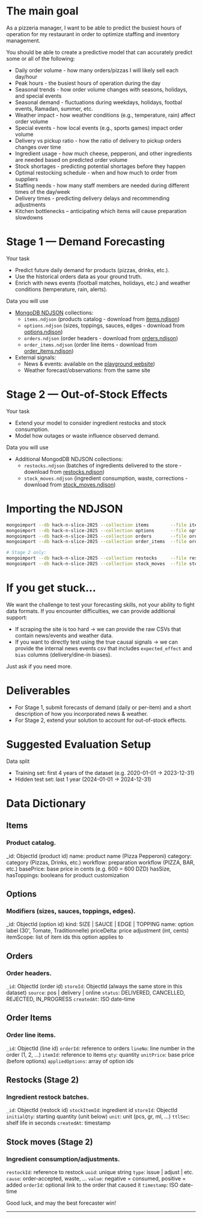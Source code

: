 # The main goal

As a pizzeria manager, I want to be able to predict the busiest hours of operation for my restaurant
in order to optimize staffing and inventory management.

You should be able to create a predictive model that can accurately predict some or all of the following:

- Daily order volume - how many orders/pizzas I will likely sell each day/hour
- Peak hours - the busiest hours of operation during the day
- Seasonal trends - how order volume changes with seasons, holidays, and special events
- Seasonal demand - fluctuations during weekdays, holidays, footbal events, Ramadan, summer, etc.
- Weather impact - how weather conditions (e.g., temperature, rain) affect order volume
- Special events - how local events (e.g., sports games) impact order volume
- Delivery vs pickup ratio - how the ratio of delivery to pickup orders changes over time
- Ingredient usage - how much cheese, pepperoni, and other ingredients are needed based on predicted order volume
- Stock shortages - predicting potential shortages before they happen
- Optimal restocking schedule - when and how much to order from suppliers
- Staffing needs - how many staff members are needed during different times of the day/week
- Delivery times - predicting delivery delays and recommending adjustments
- Kitchen bottlenecks – anticipating which items will cause preparation slowdowns

# Stage 1 — Demand Forecasting

Your task

- Predict future daily demand for products (pizzas, drinks, etc.).
- Use the historical orders data as your ground truth.
- Enrich with news events (football matches, holidays, etc.) and weather conditions (temperature, rain, alerts).

Data you will use

- [MongoDB NDJSON] collections:
    - `items.ndjson` (products catalog - download from [items.ndjson])
    - `options.ndjson` (sizes, toppings, sauces, edges - download from [options.ndjson])
    - `orders.ndjson` (order headers - download from [orders.ndjson])
    - `order_items.ndjson` (order line items - download from [order_items.ndjson])
- External signals:
    - News & events: available on the [playground website])
    - Weather forecast/observations: from the same site

# Stage 2 — Out-of-Stock Effects

Your task

- Extend your model to consider ingredient restocks and stock consumption.
- Model how outages or waste influence observed demand.

Data you will use

- Additional MongodDB NDJSON collections:
    - `restocks.ndjson` (batches of ingredients delivered to the store - download from [restocks.ndjson])
    - `stock_moves.ndjson` (ingredient consumption, waste, corrections - download from [stock_moves.ndjson])

# Importing the NDJSON

```bash
mongoimport --db hack-n-slice-2025 --collection items        --file items.ndjson
mongoimport --db hack-n-slice-2025 --collection options      --file options.ndjson
mongoimport --db hack-n-slice-2025 --collection orders       --file orders.ndjson
mongoimport --db hack-n-slice-2025 --collection order_items  --file order_items.ndjson

# Stage 2 only:
mongoimport --db hack-n-slice-2025 --collection restocks     --file restocks.ndjson
mongoimport --db hack-n-slice-2025 --collection stock_moves  --file stock_moves.ndjson
```

# If you get stuck…

We want the challenge to test your forecasting skills, not your ability to fight data formats. If you
encounter difficulties, we can provide additional support:

- If scraping the site is too hard → we can provide the raw CSVs that contain news/events and weather data.
- If you want to directly test using the true causal signals → we can provide the internal news events csv that
  includes `expected_effect` and `bias` columns (delivery/dine-in biases).

Just ask if you need more.

# Deliverables

- For Stage 1, submit forecasts of demand (daily or per-item) and a short description of how
  you incorporated news & weather.
- For Stage 2, extend your solution to account for out-of-stock effects.

# Suggested Evaluation Setup

Data split

- Training set: first 4 years of the dataset (e.g. 2020-01-01 → 2023-12-31)
- Hidden test set: last 1 year (2024-01-01 → 2024-12-31)

# Data Dictionary

## Items
### Product catalog.

_id: ObjectId (product id)
name: product name (Pizza Pepperoni)
category: category (Pizzas, Drinks, etc.)
workflow: preparation workflow (PIZZA, BAR, etc.)
basePrice: base price in cents (e.g. 600 = 600 DZD)
hasSize, hasToppings: booleans for product customization

## Options
### Modifiers (sizes, sauces, toppings, edges).

_id: ObjectId (option id)
kind: SIZE | SAUCE | EDGE | TOPPING
name: option label (30', Tomate, Traditionnelle)
priceDelta: price adjustment (int, cents)
itemScope: list of item ids this option applies to

## Orders
### Order headers.

`_id`: ObjectId (order id)
`storeId`: ObjectId (always the same store in this dataset)
`source`: pos | delivery | online
`status`: DELIVERED, CANCELLED, REJECTED, IN_PROGRESS
`createdAt`: ISO date-time

## Order Items
### Order line items.

`_id`: ObjectId (line id)
`orderId`: reference to orders
`lineNo`: line number in the order (1, 2, …)
`itemId`: reference to items
`qty`: quantity
`unitPrice`: base price (before options)
`appliedOptions`: array of option ids

## Restocks (Stage 2)
### Ingredient restock batches.

`_id`: ObjectId (restock id)
`stockItemId`: ingredient id
`storeId`: ObjectId
`initialQty`: starting quantity (unit below)
`unit`: unit (pcs, gr, ml, …)
`ttlSec`: shelf life in seconds
`createdAt`: timestamp

## Stock moves (Stage 2)
### Ingredient consumption/adjustments.

`restockId`: reference to restock
`uuid`: unique string
`type`: issue | adjust | etc.
`cause`: order-accepted, waste, …
`value`: negative = consumed, positive = added
`orderId`: optional link to the order that caused it
`timestamp`: ISO date-time

Good luck, and may the best forecaster win!

---

[MongoDB NDJSON]: https://www.mongodb.com/docs/database-tools/mongoimport/#mongodb-binary-bin.mongoimport
[playground website]: https://news-and-weather.2025.hns.playground.nekso.pizza
[items.ndjson]: https://zot5wjpfseoymwgv.public.blob.vercel-storage.com/datasets/dynamic-demand-forecasting/items.ndjson-CbtgqfG0lUliYbnwmJCmC8pzpGkzfX.gz
[options.ndjson]: https://zot5wjpfseoymwgv.public.blob.vercel-storage.com/datasets/dynamic-demand-forecasting/options.ndjson-5TPjU4AO0PnOj5dlgzeR0NbTahpRAY.gz
[order_items.ndjson]: https://zot5wjpfseoymwgv.public.blob.vercel-storage.com/datasets/dynamic-demand-forecasting/order_items.ndjson-QQYwJqJIfdr1uh3YE0dxnyOJdgYqvL.gz
[orders.ndjson]: https://zot5wjpfseoymwgv.public.blob.vercel-storage.com/datasets/dynamic-demand-forecasting/orders.ndjson-L3P2bizh2D8yeznW29Og8vzWgx4p4R.gz
[restocks.ndjson]: https://zot5wjpfseoymwgv.public.blob.vercel-storage.com/datasets/dynamic-demand-forecasting/restocks.ndjson-K9YIYdyZf4OXz2AoZyScZSfA7GV7MA.gz
[stock_moves.ndjson]: https://zot5wjpfseoymwgv.public.blob.vercel-storage.com/datasets/dynamic-demand-forecasting/stock_moves.ndjson-F1IGODrCZAk5PcaL8iB52QKOw9l5ua.gz

